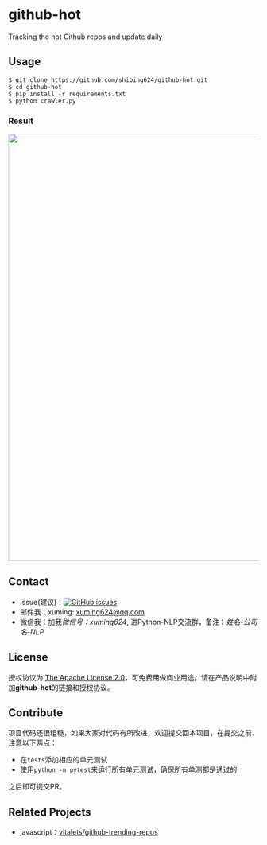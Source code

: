 # github-hot
Tracking the hot Github repos and update daily

## Usage
```shell
$ git clone https://github.com/shibing624/github-hot.git
$ cd github-hot
$ pip install -r requirements.txt
$ python crawler.py
```

### Result

<img src="https://github.com/shibing624/github-hot/blob/main/docs/pic.png" width="860" />



## Contact

- Issue(建议)：[![GitHub issues](https://img.shields.io/github/issues/shibing624/github-hot.svg)](https://github.com/shibing624/github-hot/issues)
- 邮件我：xuming: xuming624@qq.com
- 微信我：加我*微信号：xuming624*, 进Python-NLP交流群，备注：*姓名-公司名-NLP*


## License

授权协议为 [The Apache License 2.0](LICENSE)，可免费用做商业用途。请在产品说明中附加**github-hot**的链接和授权协议。


## Contribute
项目代码还很粗糙，如果大家对代码有所改进，欢迎提交回本项目，在提交之前，注意以下两点：

 - 在`tests`添加相应的单元测试
 - 使用`python -m pytest`来运行所有单元测试，确保所有单测都是通过的

之后即可提交PR。


## Related Projects

- javascript：[vitalets/github-trending-repos](https://github.com/vitalets/github-trending-repos)
